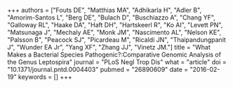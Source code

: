 +++
authors = ["Fouts DE", "Matthias MA", "Adhikarla H", "Adler B", "Amorim-Santos L", "Berg DE", "Bulach D", "Buschiazzo A", "Chang YF", "Galloway RL", "Haake DA", "Haft DH", "Hartskeerl R", "Ko AI", "Levett PN", "Matsunaga J", "Mechaly AE", "Monk JM", "Nascimento AL", "Nelson KE", "Palsson B", "Peacock SJ", "Picardeau M", "Ricaldi JN", "Thaipandungpanit J", "Wunder EA Jr", "Yang XF", "Zhang JJ", "Vinetz JM."]
title = "What Makes a Bacterial Species Pathogenic?:Comparative Genomic Analysis of the Genus Leptospira"
journal = "PLoS Negl Trop Dis"
what = "article"
doi = "10.1371/journal.pntd.0004403"
pubmed = "26890609"
date = "2016-02-19"
keywords = []
+++

